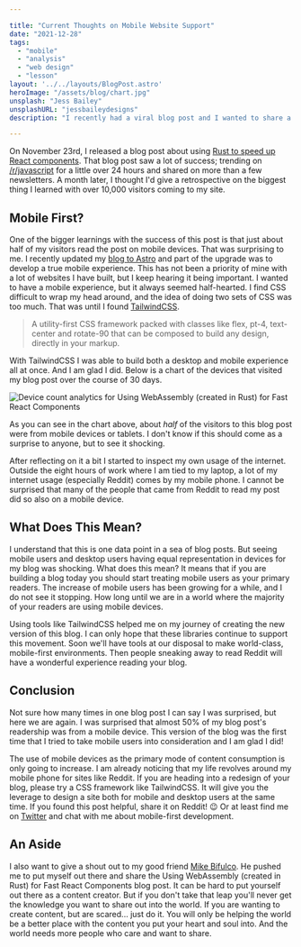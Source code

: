 ```yaml
---

title: "Current Thoughts on Mobile Website Support"
date: "2021-12-28"
tags:
  - "mobile"
  - "analysis"
  - "web design"
  - "lesson"
layout: '../../layouts/BlogPost.astro'
heroImage: "/assets/blog/chart.jpg"
unsplash: "Jess Bailey"
unsplashURL: "jessbaileydesigns"
description: "I recently had a viral blog post and I wanted to share a surprising discovery of the current state of mobile website support! Over the course of the month, nearly 50% of my visitors were using a mobile browswer of some sort. What does this mean for me going forward?"

---
```


On November 23rd, I released a blog post about using [Rust to speed up React components](/blog/setting_up_wsl_with_asdf/).
That blog post saw a lot of success; trending on [/r/javascript](https://www.reddit.com/r/javascript) for a little over 24 hours and shared on more than a few newsletters.
A month later, I thought I'd give a retrospective on the biggest thing I learned with over 10,000 visitors coming to my site.

## Mobile First?

One of the bigger learnings with the success of this post is that just about half of my visitors read the post on mobile devices.
That was surprising to me. 
I recently updated my [blog to Astro](/blog/my-switch-from-gatsby-to-astro/) and part of the upgrade was to develop a true mobile experience.
This has not been a priority of mine with a lot of websites I have built, but I keep hearing it being important.
I wanted to have a mobile experience, but it always seemed half-hearted.
I find CSS difficult to wrap my head around, and the idea of doing two sets of CSS was too much.
That was until I found [TailwindCSS](https://tailwindcss.com/).

> A utility-first CSS framework packed with classes like flex, pt-4, text-center and rotate-90 that can be composed to build any design, directly in your markup.

With TailwindCSS I was able to build both a desktop and mobile experience all at once.
And I am glad I did.
Below is a chart of the devices that visited my blog post over the course of 30 days.

![Device count analytics for Using WebAssembly (created in Rust) for Fast React Components](/assets/blog/rust-react-device-analytics.png)

As you can see in the chart above, about _half_ of the visitors to this blog post were from mobile devices or tablets.
I don't know if this should come as a surprise to anyone, but to see it shocking.

After reflecting on it a bit I started to inspect my own usage of the internet.
Outside the eight hours of work where I am tied to my laptop, a lot of my internet usage (especially Reddit) comes by my mobile phone.
I cannot be surprised that many of the people that came from Reddit to read my post did so also on a mobile device.

## What Does This Mean?

I understand that this is one data point in a sea of blog posts.
But seeing mobile users and desktop users having equal representation in devices for my blog was shocking.
What does this mean?
It means that if you are building a blog today you should start treating mobile users as your primary readers.
The increase of mobile users has been growing for a while, and I do not see it stopping.
How long until we are in a world where the majority of your readers are using mobile devices.

Using tools like TailwindCSS helped me on my journey of creating the new version of this blog.
I can only hope that these libraries continue to support this movement.
Soon we'll have tools at our disposal to make world-class, mobile-first environments.
Then people sneaking away to read Reddit will have a wonderful experience reading your blog.

## Conclusion

Not sure how many times in one blog post I can say I was surprised, but here we are again.
I was surprised that almost 50% of my blog post's readership was from a mobile device.
This version of the blog was the first time that I tried to take mobile users into consideration and I am glad I did!

The use of mobile devices as the primary mode of content consumption is only going to increase.
I am already noticing that my life revolves around my mobile phone for sites like Reddit.
If you are heading into a redesign of your blog, please try a CSS framework like TailwindCSS.
It will give you the leverage to design a site both for mobile and desktop users at the same time.
If you found this post helpful, share it on Reddit! 😉
Or at least find me on [Twitter](https://twitter.com/joshfinnie) and chat with me about mobile-first development.

## An Aside

I also want to give a shout out to my good friend [Mike Bifulco](https://mikebifulco.com/).
He pushed me to put myself out there and share the Using WebAssembly (created in Rust) for Fast React Components blog post.
It can be hard to put yourself out there as a content creator.
But if you don't take that leap you'll never get the knowledge you want to share out into the world.
If you are wanting to create content, but are scared... just do it.
You will only be helping the world be a better place with the content you put your heart and soul into.
And the world needs more people who care and want to share.
